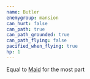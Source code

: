 ```yaml
---
name: Butler
enemygroup: mansion
can_hurt: false
can_path: true
can_path_grounded: true
can_path_flying: false
pacified_when_flying: true
hp: 1
---
```


Equal to [Maid](#enemy-maid) for the most part
